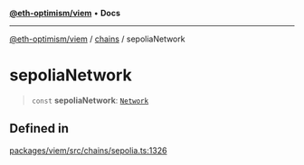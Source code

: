 [**@eth-optimism/viem**](../../README.md) • **Docs**

***

[@eth-optimism/viem](../../README.md) / [chains](../README.md) / sepoliaNetwork

# sepoliaNetwork

> `const` **sepoliaNetwork**: [`Network`](../type-aliases/Network.md)

## Defined in

[packages/viem/src/chains/sepolia.ts:1326](https://github.com/ethereum-optimism/ecosystem/blob/8c0ceae82d8e909c0d00b4601d7c7276090774cc/packages/viem/src/chains/sepolia.ts#L1326)
